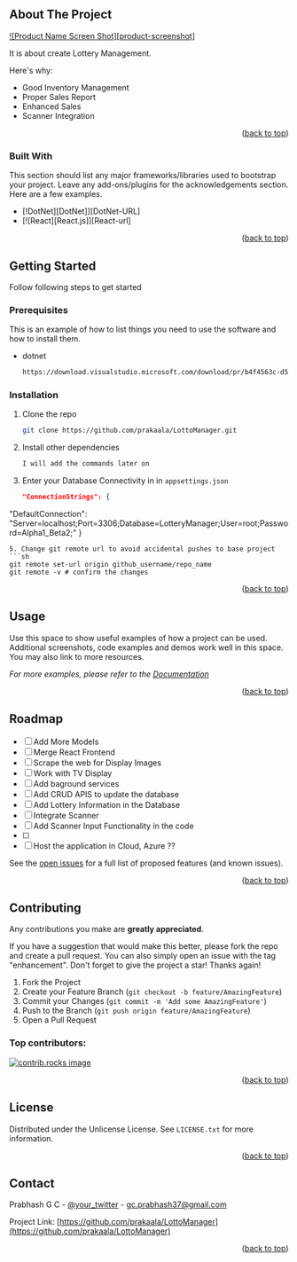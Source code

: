 ## About The Project

[![Product Name Screen Shot][product-screenshot]](https://example.com)

It is about  create Lottery Management. 

Here's why:
* Good Inventory Management
* Proper Sales Report
* Enhanced Sales 
* Scanner Integration




<p align="right">(<a href="#readme-top">back to top</a>)</p>



### Built With

This section should list any major frameworks/libraries used to bootstrap your project. Leave any add-ons/plugins for the acknowledgements section. Here are a few examples.

* [!DotNet][DotNet]][DotNet-URL]
* [![React][React.js]][React-url]


<p align="right">(<a href="#readme-top">back to top</a>)</p>



<!-- GETTING STARTED -->
## Getting Started

Follow following steps to get started

### Prerequisites

This is an example of how to list things you need to use the software and how to install them.
* dotnet
  ```sh
  https://download.visualstudio.microsoft.com/download/pr/b4f4563c-d597-4ae0-b600-325906a8cfed/b31b22966e3d486aefb9f87bf8da643e/dotnet-sdk-8.0.405-osx-arm64.pkg
  ```

### Installation

1. Clone the repo
   ```sh
   git clone https://github.com/prakaala/LottoManager.git
   ```
3. Install other dependencies
    ```sh
    I will add the commands later on
    ```
   
4. Enter your Database Connectivity in  in `appsettings.json`
   ```json
   "ConnectionStrings": {
  "DefaultConnection": "Server=localhost;Port=3306;Database=LotteryManager;User=root;Password=Alpha1_Beta2;"
}
   ```
5. Change git remote url to avoid accidental pushes to base project
   ```sh
   git remote set-url origin github_username/repo_name
   git remote -v # confirm the changes
   ```

<p align="right">(<a href="#readme-top">back to top</a>)</p>



<!-- USAGE EXAMPLES -->
## Usage

Use this space to show useful examples of how a project can be used. Additional screenshots, code examples and demos work well in this space. You may also link to more resources.

_For more examples, please refer to the [Documentation](https://example.com)_

<p align="right">(<a href="#readme-top">back to top</a>)</p>



<!-- ROADMAP -->
## Roadmap

- [ ] Add More Models 
- [ ] Merge React Frontend 
- [ ] Scrape the web for Display Images 
- [ ] Work with TV Display
- [ ] Add baground services 
- [ ] Add CRUD APIS to update the database 
- [ ] Add Lottery Information in the Database
- [ ] Integrate Scanner 
- [ ] Add Scanner Input Functionality in the code
- [ ] 
- [ ] Host the application in Cloud, Azure ??

See the [open issues](https://github.com/prakaala/LottoManager/issues) for a full list of proposed features (and known issues).

<p align="right">(<a href="#readme-top">back to top</a>)</p>



<!-- CONTRIBUTING -->
## Contributing

Any contributions you make are **greatly appreciated**.

If you have a suggestion that would make this better, please fork the repo and create a pull request. You can also simply open an issue with the tag "enhancement".
Don't forget to give the project a star! Thanks again!

1. Fork the Project
2. Create your Feature Branch (`git checkout -b feature/AmazingFeature`)
3. Commit your Changes (`git commit -m 'Add some AmazingFeature'`)
4. Push to the Branch (`git push origin feature/AmazingFeature`)
5. Open a Pull Request

### Top contributors:

<a href="https://github.com/othneildrew/Best-README-Template/graphs/contributors">
  <img src="https://contrib.rocks/image?repo=othneildrew/Best-README-Template" alt="contrib.rocks image" />
</a>

<p align="right">(<a href="#readme-top">back to top</a>)</p>



<!-- LICENSE -->
## License

Distributed under the Unlicense License. See `LICENSE.txt` for more information.

<p align="right">(<a href="#readme-top">back to top</a>)</p>



<!-- CONTACT -->
## Contact

Prabhash G C - [@your_twitter](https://twitter.com/your_username) - gc.prabhash37@gmail.com

Project Link: [https://github.com/prakaala/LottoManager](https://github.com/prakaala/LottoManager)

<p align="right">(<a href="#readme-top">back to top</a>)</p>
